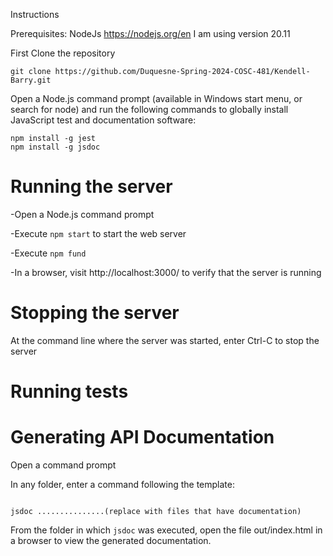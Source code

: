Instructions

Prerequisites:
NodeJs https://nodejs.org/en I am using version 20.11

First Clone the repository

```git clone https://github.com/Duquesne-Spring-2024-COSC-481/Kendell-Barry.git```


Open a Node.js command prompt (available in Windows start menu, or search for node) and run the following commands
to globally install JavaScript test and documentation software:

```
npm install -g jest
npm install -g jsdoc
```

# Running the server

-Open a Node.js command prompt

-Execute `npm start` to start the web server

-Execute `npm fund` 

-In a browser, visit http://localhost:3000/ to verify that the server is running

# Stopping the server

At the command line where the server was started, enter Ctrl-C to stop the server

# Running tests

# Generating API Documentation 

Open a command prompt

In any folder, enter a command following the template:

``` jsdoc <path_to_file_1>.js <path_to_file_2>.js ...

jsdoc ...............(replace with files that have documentation)
```

From the folder in which `jsdoc` was executed, open the file out/index.html in a browser to view the generated documentation.
